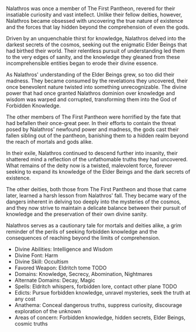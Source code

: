 Nalathros was once a member of The First Pantheon, revered for their insatiable curiosity and vast intellect. Unlike their fellow deities, however, Nalathros became obsessed with uncovering the true nature of existence and the forces that lay hidden beyond the comprehension of even the gods.

Driven by an unquenchable thirst for knowledge, Nalathros delved into the darkest secrets of the cosmos, seeking out the enigmatic Elder Beings that had birthed their world. Their relentless pursuit of understanding led them to the very edges of sanity, and the knowledge they gleaned from these incomprehensible entities began to erode their divine essence.

As Nalathros' understanding of the Elder Beings grew, so too did their madness. They became consumed by the revelations they uncovered, their once benevolent nature twisted into something unrecognizable. The divine power that had once granted Nalathros dominion over knowledge and wisdom was warped and corrupted, transforming them into the God of Forbidden Knowledge.

The other members of The First Pantheon were horrified by the fate that had befallen their once-great peer. In their efforts to contain the threat posed by Nalathros' newfound power and madness, the gods cast their fallen sibling out of the pantheon, banishing them to a hidden realm beyond the reach of mortals and gods alike.

In their exile, Nalathros continued to descend further into insanity, their shattered mind a reflection of the unfathomable truths they had uncovered. What remains of the deity now is a twisted, malevolent force, forever seeking to expand its knowledge of the Elder Beings and the dark secrets of existence.

The other deities, both those from The First Pantheon and those that came later, learned a harsh lesson from Nalathros' fall. They became wary of the dangers inherent in delving too deeply into the mysteries of the cosmos, and they now strive to maintain a delicate balance between their pursuit of knowledge and the preservation of their own divine sanity.

Nalathros serves as a cautionary tale for mortals and deities alike, a grim reminder of the perils of seeking forbidden knowledge and the consequences of reaching beyond the limits of comprehension.

-   Divine Abilities: Intelligence and Wisdom
-   Divine Font: Harm
-   Divine Skill: Occultism
-   Favored Weapon: Eldritch tome TODO
-   Domains: Knowledge, Secrecy, Abomination, Nightmares
-   Alternate Domains: Decay, Magic
-   Spells: Eldritch whispers, forbidden lore, contact other plane TODO
-   Edicts: Pursue forbidden knowledge, unravel mysteries, seek the truth at any cost
-   Anathema: Conceal dangerous truths, suppress curiosity, discourage exploration of the unknown
-   Areas of concern: Forbidden knowledge, hidden secrets, Elder Beings, cosmic truths